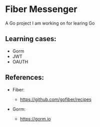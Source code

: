 # Fiber Messenger
A Go project I am working on for learing Go

## Learning cases:
- Gorm
- JWT
- OAUTH

## References:
- Fiber:
    - https://github.com/gofiber/recipes

- Gorm:
    - https://gorm.io